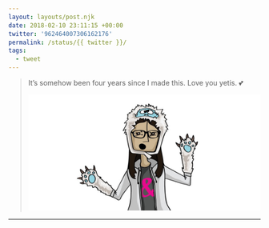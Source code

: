 ```yaml
---
layout: layouts/post.njk
date: 2018-02-10 23:11:15 +00:00
twitter: '962464007306162176'
permalink: /status/{{ twitter }}/
tags: 
  - tweet
---
```


> It’s somehow been four years since I made this. Love you yetis. 💕 
> 
> ![An illustration of me in probably homemade yeti hat and gloves](/img/962464007306162176-DVtb1fjUQAAxDtK.jpg)

---

